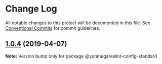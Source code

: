 # Change Log

All notable changes to this project will be documented in this file.
See [Conventional Commits](https://conventionalcommits.org) for commit guidelines.

## [1.0.4](https://github.com/yutahaga/eslint-configs/compare/v1.0.3...v1.0.4) (2019-04-07)

**Note:** Version bump only for package @yutahaga/eslint-config-standard
